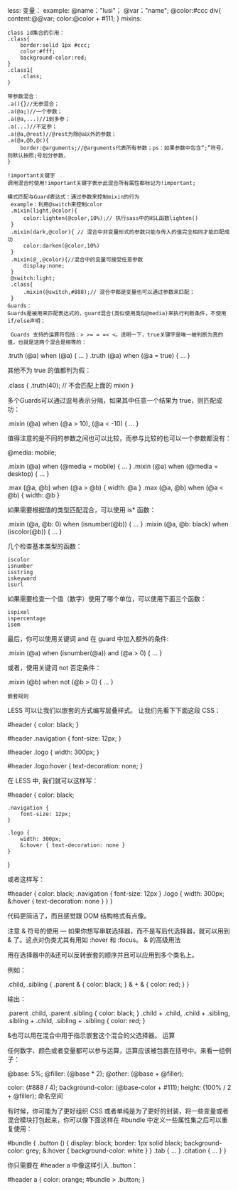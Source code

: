 less:
	变量：
	example:
	@name："lusi"；
	@var："name";
	@color:#ccc
	div{
		content:@@var;
		color:@color + #111;
	}
mixins:

	class id集合的引用：	
	.class{
		border:solid 1px #ccc;
		color:#fff;
		background-color:red;
	}
	.class1{
		.class;
	}
	
	带参数混合：	
	.a(){}//无参混合；
	.a(@a;)//一个参数；
	.a(@a,...)//1到多参；
	.a(...)//不定参；
	.a(@a,@rest)//@rest为除@a以外的参数；
	.a(@a,@b,@c){
		border:@arguments;//@arguments代表所有参数；ps：如果参数中包含“;”符号，则默认按照;号划分参数，
	}
	
	!important关键字
	调用混合时使用!important关键字表示此混合所有属性都标记为!important;
	
	模式匹配与Guard表达式：通过参数来控制mixin的行为
	 example：利用@switch来控制color
	 .mixin(light,@color){
		 color:lighten(@color,10%);// 执行sass中的HSL函数lighten()
	 }
	 .mixin(dark,@color){ // 混合中非变量形式的参数只能与传入的值完全相同才能匹配成功
		 color:darken(@color,10%)
	 }
	 .mixin(@_,@color){//混合中的变量可接受任意参数
		 display:none;
	 }
	 @switch:light;
	 .class{
		 .mixin(@switch,#888);// 混合中都是变量也可以通过参数来匹配；
	 }
	Guards：
	Guards是被用来匹配表达式的，guard混合(类似使用类似@media)来执行判断条件，不使用if/else声明；
	 
	 Guards 支持的运算符包括：> >= = =< <。说明一下，true关键字是唯一被判断为真的值，也就是这两个混合是相等的：

.truth (@a) when (@a) { ... }
.truth (@a) when (@a = true) { ... }

其他不为 true 的值都判为假：

.class {
    .truth(40); // 不会匹配上面的 mixin
}

多个Guards可以通过逗号表示分隔，如果其中任意一个结果为 true，则匹配成功：

.mixin (@a) when (@a > 10), (@a < -10) { ... }

值得注意的是不同的参数之间也可以比较，而参与比较的也可以一个参数都没有：

@media: mobile;

.mixin (@a) when (@media = mobile) { ... }
.mixin (@a) when (@media = desktop) { ... }

.max (@a, @b) when (@a > @b) { width: @a }
.max (@a, @b) when (@a < @b) { width: @b }

如果需要根据值的类型匹配混合，可以使用 is* 函数：

.mixin (@a, @b: 0) when (isnumber(@b)) { ... }
.mixin (@a, @b: black) when (iscolor(@b)) { ... }

几个检查基本类型的函数：

    iscolor
    isnumber
    isstring
    iskeyword
    isurl

如果需要检查一个值（数字）使用了哪个单位，可以使用下面三个函数：

    ispixel
    ispercentage
    isem

最后，你可以使用关键词 and 在 guard 中加入额外的条件:

.mixin (@a) when (isnumber(@a)) and (@a > 0) { ... }

或者，使用关键词 not 否定条件：

.mixin (@b) when not (@b > 0) { ... }
	 
	嵌套规则

LESS 可以让我们以嵌套的方式编写层叠样式。 让我们先看下下面这段 CSS：

#header { color: black; }

#header .navigation {
font-size: 12px;
}

#header .logo {
width: 300px;
}

#header .logo:hover {
text-decoration: none;
}

在 LESS 中, 我们就可以这样写：

#header {
    color: black;

    .navigation {
        font-size: 12px;
    }

    .logo {
        width: 300px;
        &:hover { text-decoration: none }
    }
}

或者这样写：

#header { color: black;
    .navigation { font-size: 12px }
    .logo { width: 300px;
        &:hover { text-decoration: none }
    }
}

代码更简洁了，而且感觉跟 DOM 结构格式有点像。

注意 & 符号的使用 — 如果你想写串联选择器，而不是写后代选择器，就可以用到 & 了。这点对伪类尤其有用如 :hover 和 :focus。
& 的高级用法

用在选择器中的&还可以反转嵌套的顺序并且可以应用到多个类名上。

例如：

.child, .sibling {
    .parent & {
        color: black;
    }
    & + & {
        color: red;
    }
}

输出：

.parent .child,
.parent .sibling {
    color: black;
}
.child + .child,
.child + .sibling,
.sibling + .child,
.sibling + .sibling {
    color: red;
}

&也可以用在混合中用于指示嵌套这个混合的父选择器。
运算

任何数字、颜色或者变量都可以参与运算，运算应该被包裹在括号中。来看一组例子：

@base: 5%;
@filler: (@base * 2);
@other: (@base + @filler);

color: (#888 / 4);
background-color: (@base-color + #111);
height: (100% / 2 + @filler);
命名空间

有时候，你可能为了更好组织 CSS 或者单纯是为了更好的封装，将一些变量或者混合模块打包起来，你可以像下面这样在 #bundle 中定义一些属性集之后可以重复使用：

#bundle {
    .button () {
        display: block;
        border: 1px solid black;
        background-color: grey;
        &:hover { background-color: white }
    }
    .tab { ... }
    .citation { ... }
}

你只需要在 #header a 中像这样引入 .button：

#header a {
    color: orange;
    #bundle > .button;
}
 
	 
	 
	 
	 
	 
	 
	 
